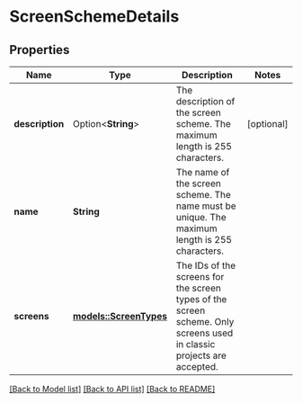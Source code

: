 # ScreenSchemeDetails

## Properties

Name | Type | Description | Notes
------------ | ------------- | ------------- | -------------
**description** | Option<**String**> | The description of the screen scheme. The maximum length is 255 characters. | [optional]
**name** | **String** | The name of the screen scheme. The name must be unique. The maximum length is 255 characters. | 
**screens** | [**models::ScreenTypes**](ScreenTypes.md) | The IDs of the screens for the screen types of the screen scheme. Only screens used in classic projects are accepted. | 

[[Back to Model list]](../README.md#documentation-for-models) [[Back to API list]](../README.md#documentation-for-api-endpoints) [[Back to README]](../README.md)


